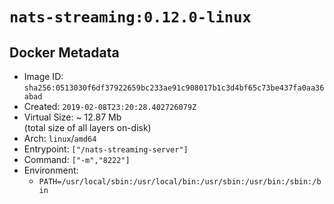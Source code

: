 # `nats-streaming:0.12.0-linux`

## Docker Metadata

- Image ID: `sha256:0513030f6df37922659bc233ae91c908017b1c3d4bf65c73be437fa0aa36abad`
- Created: `2019-02-08T23:20:28.402726079Z`
- Virtual Size: ~ 12.87 Mb  
  (total size of all layers on-disk)
- Arch: `linux`/`amd64`
- Entrypoint: `["/nats-streaming-server"]`
- Command: `["-m","8222"]`
- Environment:
  - `PATH=/usr/local/sbin:/usr/local/bin:/usr/sbin:/usr/bin:/sbin:/bin`
